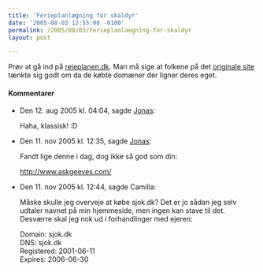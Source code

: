 ```yaml
---
title: 'Ferieplanlægning for skaldyr'
date: '2005-08-03 12:55:00 -0100'
permalink: /2005/08/03/Ferieplanlaegning-for-skaldyr
layout: post

---
```

Prøv at gå ind på [rejeplanen.dk](http://rejeplanen.dk/). Man må sige at folkene på det [originale site](http://rejseplanen.dk/) tænkte sig godt om da de købte domæner der ligner deres eget.
<div class="vintage-comments">
<h4>Kommentarer </h4>
<ul class="vintage-comments-list"><li>
<p class="comment-meta">Den <time pubdate datetime="2005-08-12T16:04:17+02:00">12. aug 2005 kl.  04:04</time>, sagde <a href="http://blog.verture.net/">Jonas</a>:</p>
<p>Haha, klassisk! :D</p>
</li>

<li>
<p class="comment-meta">Den <time pubdate datetime="2005-11-11T12:35:58+01:00">11. nov 2005 kl.  12:35</time>, sagde <a href="http://blog.verture.net/">Jonas</a>:</p>
<p>Fandt lige denne i dag, dog ikke så god som din:</p>
<p><a href="http://www.askgeeves.com/">http://www.askgeeves.com/</a></p>
</li>

<li>
<p class="comment-meta">Den <time pubdate datetime="2005-11-11T12:44:20+01:00">11. nov 2005 kl.  12:44</time>, sagde Camilla:</p>
<p>Måske skulle jeg overveje at købe sjok.dk? Det er jo sådan jeg selv udtaler navnet på min hjemmeside, men ingen kan stave til det. Desværre skal jeg nok ud i forhandlinger med ejeren:</p>
<p>Domain:              sjok.dk<br />
DNS:                 sjok.dk<br />
Registered:          2001-06-11<br />
Expires:             2006-06-30</p>
</li>
</ul>
</div>
